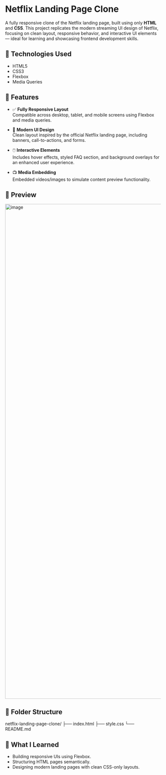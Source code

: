 # Netflix Landing Page Clone

A fully responsive clone of the Netflix landing page, built using only **HTML** and **CSS**. This project replicates the modern streaming UI design of Netflix, focusing on clean layout, responsive behavior, and interactive UI elements — ideal for learning and showcasing frontend development skills.

## 🔧 Technologies Used

- HTML5
- CSS3
- Flexbox
- Media Queries

## 🚀 Features

- ✅ **Fully Responsive Layout**  
  Compatible across desktop, tablet, and mobile screens using Flexbox and media queries.

- 🎨 **Modern UI Design**  
  Clean layout inspired by the official Netflix landing page, including banners, call-to-actions, and forms.

- 🖱️ **Interactive Elements**  
  Includes hover effects, styled FAQ section, and background overlays for an enhanced user experience.

- 📺 **Media Embedding**  
  Embedded videos/images to simulate content preview functionality.

## 📸 Preview

<img width="2940" height="1602" alt="image" src="https://github.com/user-attachments/assets/1ffdddaa-15eb-4361-bf01-4de71cba454f" />

## 📁 Folder Structure

netflix-landing-page-clone/
├── index.html
├── style.css
└── README.md

## 🧠 What I Learned

- Building responsive UIs using Flexbox.
- Structuring HTML pages semantically.
- Designing modern landing pages with clean CSS-only layouts.

